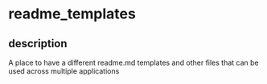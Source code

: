 # readme_templates

## description

A place to have a different readme.md templates and other files that can be used across multiple applications
